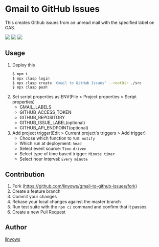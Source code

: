 Gmail to GitHub Issues
==

This creates Github issues from an unread mail with the specified label on GAS.

<a href="https://github.com/linyows/gmail-to-github-issues/actions" title="actions"><img src="https://img.shields.io/github/workflow/status/linyows/gmail-to-github-issues/Build?style=for-the-badge"></a>
<a href="https://github.com/google/clasp" title="clasp"><img src="https://img.shields.io/badge/built%20with-clasp-4285f4.svg?style=for-the-badge"></a>
<a href="https://github.com/linyows/gmail-to-github-issues/blob/master/LICENSE" title="MIT License"><img src="https://img.shields.io/badge/license-MIT-blue.svg?style=for-the-badge"></a>

Usage
-----

1. Deploy this
    ```sh
    $ npm i
    $ npx clasp login
    $ npx clasp create 'Gmail to GitHub Issues' --rootDir ./src
    $ npx clasp push
    ```
1. Set script properties as ENV(File > Project properties > Script properties)
    - GMAIL_LABELS
    - GITHUB_ACCESS_TOKEN
    - GITHUB_REPOSITORY
    - GITHUB_ISSUE_LABEL(optional)
    - GITHUB_API_ENDPOINT(optional)
1. Add project trigger(Edit > Current project's triggers > Add trigger)
    - Choose which function to run: `notify`
    - Which run at deployment: `head`
    - Select event source: `Time-driven`
    - Select type of time based trigger: `Minute timer`
    - Select hour interval: `Every minute`

Contribution
------------

1. Fork (https://github.com/linyows/gmail-to-github-issues/fork)
1. Create a feature branch
1. Commit your changes
1. Rebase your local changes against the master branch
1. Run test suite with the `npm ci` command and confirm that it passes
1. Create a new Pull Request

Author
------

[linyows](https://github.com/linyows)
